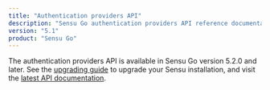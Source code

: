 ```yaml
---
title: "Authentication providers API"
description: "Sensu Go authentication providers API reference documentation"
version: "5.1"
product: "Sensu Go"
---
```


The authentication providers API is available in Sensu Go version 5.2.0 and later.
See the [upgrading guide][6] to upgrade your Sensu installation, and visit the [latest API documentation][7].

[6]: /sensu-go/latest/installation/upgrade
[7]: /sensu-go/latest/api/authproviders
